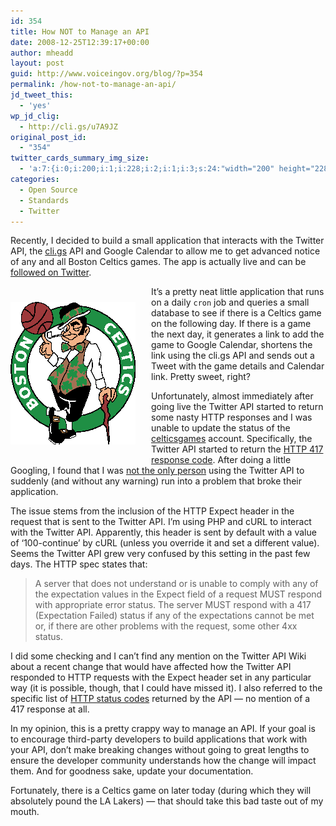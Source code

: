 ```yaml
---
id: 354
title: How NOT to Manage an API
date: 2008-12-25T12:39:17+00:00
author: mheadd
layout: post
guid: http://www.voiceingov.org/blog/?p=354
permalink: /how-not-to-manage-an-api/
jd_tweet_this:
  - 'yes'
wp_jd_clig:
  - http://cli.gs/u7A9JZ
original_post_id:
  - "354"
twitter_cards_summary_img_size:
  - 'a:7:{i:0;i:200;i:1;i:228;i:2;i:1;i:3;s:24:"width="200" height="228"";s:4:"bits";i:3;s:8:"channels";i:3;s:4:"mime";s:9:"image/gif";}'
categories:
  - Open Source
  - Standards
  - Twitter
---
```

Recently, I decided to build a small application that interacts with the Twitter API, the <a href="http://cli.gs/api" target="_blank">cli.gs</a> API and Google Calendar to allow me to get advanced notice of any and all Boston Celtics games. The app is actually live and can be <a href="http://twitter.com/celticsgames" target="_blank">followed on Twitter</a>.
  
<img src="/wp-content/uploads/2008/12/celtics.gif" alt="Boston Celtics" title="Boston Celtics" style="float:left;margin-top:15px;margin-right:15px;margin-bottom:15px;padding-top:10px;padding-bottom:10px;padding-right:10px;" />
  
It&#8217;s a pretty neat little application that runs on a daily `cron` job and queries a small database to see if there is a Celtics game on the following day. If there is a game the next day, it generates a link to add the game to Google Calendar, shortens the link using the cli.gs API and sends out a Tweet with the game details and Calendar link. Pretty sweet, right?

Unfortunately, almost immediately after going live the Twitter API started to return some nasty HTTP responses and I was unable to update the status of the <a href="http://twitter.com/celticsgames" target="_blank">celticsgames</a> account. Specifically, the Twitter API started to return the <a href="http://www.w3.org/Protocols/rfc2616/rfc2616-sec10.html" target="_blank">HTTP 417 response code</a>. After doing a little Googling, I found that I was <a href="http://groups.google.com/group/twitter-development-talk/browse_thread/thread/7c67ff1a2407dee7?pli=1" target="_blank">not the only person</a> using the Twitter API to suddenly (and without any warning) run into a problem that broke their application.

The issue stems from the inclusion of the HTTP Expect header in the request that is sent to the Twitter API. I&#8217;m using PHP and cURL to interact with the Twitter API. Apparently, this header is sent by default with a value of &#8216;100-continue&#8217; by cURL (unless you override it and set a different value). Seems the Twitter API grew very confused by this setting in the past few days. The HTTP spec states that:

> A server that does not understand or is unable to comply with any of the expectation values in the Expect field of a request MUST respond with appropriate error status. The server MUST respond with a 417 (Expectation Failed) status if any of the expectations cannot be met or, if there are other problems with the request, some other 4xx status. 

I did some checking and I can&#8217;t find any mention on the Twitter API Wiki about a recent change that would have affected how the Twitter API responded to HTTP requests with the Expect header set in any particular way (it is possible, though, that I could have missed it). I also referred to the specific list of <a href="http://apiwiki.twitter.com/REST-API-Documentation?SearchFor=expect+header&sp=1#HTTPStatusCodes" target="_blank">HTTP status codes</a> returned by the API &#8212; no mention of a 417 response at all.

In my opinion, this is a pretty crappy way to manage an API. If your goal is to encourage third-party developers to build applications that work with your API, don&#8217;t make breaking changes without going to great lengths to ensure the developer community understands how the change will impact them. And for goodness sake, update your documentation.

Fortunately, there is a Celtics game on later today (during which they will absolutely pound the LA Lakers) &#8212; that should take this bad taste out of my mouth.